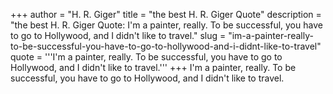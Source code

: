 +++
author = "H. R. Giger"
title = "the best H. R. Giger Quote"
description = "the best H. R. Giger Quote: I'm a painter, really. To be successful, you have to go to Hollywood, and I didn't like to travel."
slug = "im-a-painter-really-to-be-successful-you-have-to-go-to-hollywood-and-i-didnt-like-to-travel"
quote = '''I'm a painter, really. To be successful, you have to go to Hollywood, and I didn't like to travel.'''
+++
I'm a painter, really. To be successful, you have to go to Hollywood, and I didn't like to travel.
